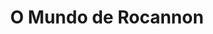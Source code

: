 ---
Numero: 370
title: O Mundo de Rocannon
Autor: Ursula K LeGuin
Co-autor: 
Ano-de-Publicacao: 1988
Titulo-original: "Rocannons World"
Tradutor: Eurico da Fonseca
Co-tradutor: 
Ano-de-edicao: 1966
alias: Ursula-K-LeGuin
Autor2-alias: 
Tradutor1-alias: Eurico-da-Fonseca
Tradutor2-alias: 
Titulo-link: 370-O-Mundo-de-Rocannon
Capa: 
pags: 
Capa-link: 
---